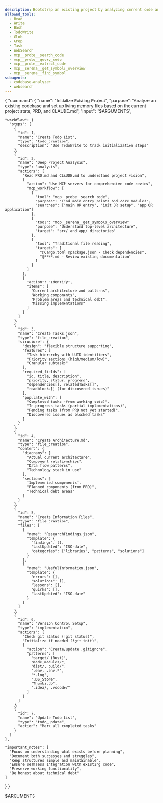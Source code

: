 ```yaml
---
description: Bootstrap an existing project by analyzing current code and creating living memory files
allowed_tools: 
  - Read
  - Write
  - Bash
  - TodoWrite
  - Glob
  - Grep
  - Task
  - WebSearch
  - mcp__probe__search_code
  - mcp__probe__query_code
  - mcp__probe__extract_code
  - mcp__serena__get_symbols_overview
  - mcp__serena__find_symbol
subagents:
  - codebase-analyzer
  - websearch
---
```


{
  "command": {
    "name": "Initialize Existing Project",
    "purpose": "Analyze an existing codebase and set up living memory files based on the current project state, PRD, and CLAUDE.md",
    "input": "$ARGUMENTS",
    
    "workflow": {
      "steps": [
        {
          "id": 1,
          "name": "Create Todo List",
          "type": "todo_creation",
          "description": "Use TodoWrite to track initialization steps"
        },
        {
          "id": 2,
          "name": "Deep Project Analysis",
          "type": "analysis",
          "actions": [
            "Read PRD.md and CLAUDE.md to understand project vision",
            {
              "action": "Use MCP servers for comprehensive code review",
              "mcp_workflow": [
                {
                  "tool": "mcp__probe__search_code",
                  "purpose": "Find main entry points and core modules",
                  "searches": ["main OR entry", "init OR setup", "app OR application"]
                },
                {
                  "tool": "mcp__serena__get_symbols_overview",
                  "purpose": "Understand top-level architecture",
                  "target": "src/ and app/ directories"
                },
                {
                  "tool": "Traditional file reading",
                  "targets": [
                    "@Cargo.toml @package.json - Check dependencies",
                    "@**/*.md - Review existing documentation"
                  ]
                }
              ]
            },
            {
              "action": "Identify",
              "items": [
                "Current architecture and patterns",
                "Working components",
                "Problem areas and technical debt",
                "Missing implementations"
              ]
            }
          ]
        },
        {
          "id": 3,
          "name": "Create Tasks.json",
          "type": "file_creation",
          "structure": {
            "design": "flexible structure supporting",
            "features": [
              "Task hierarchy with UUID identifiers",
              "Priority sections (high/medium/low)",
              "Granular subtasks"
            ],
            "required_fields": [
              "id, title, description",
              "priority, status, progress",
              "dependencies[], relatedTasks[]",
              "roadblocks[] (for discovered issues)"
            ],
            "populate_with": [
              "Completed tasks (from working code)",
              "In-progress tasks (partial implementations)",
              "Pending tasks (from PRD not yet started)",
              "Discovered issues as blocked tasks"
            ]
          }
        },
        {
          "id": 4,
          "name": "Create Architecture.md",
          "type": "file_creation",
          "content": {
            "diagrams": [
              "Actual current architecture",
              "Component relationships",
              "Data flow patterns",
              "Technology stack in use"
            ],
            "sections": [
              "Implemented components",
              "Planned components (from PRD)",
              "Technical debt areas"
            ]
          }
        },
        {
          "id": 5,
          "name": "Create Information Files",
          "type": "file_creation",
          "files": [
            {
              "name": "ResearchFindings.json",
              "template": {
                "findings": [],
                "lastUpdated": "ISO-date",
                "categories": ["libraries", "patterns", "solutions"]
              }
            },
            {
              "name": "UsefulInformation.json",
              "template": {
                "errors": [],
                "solutions": [],
                "lessons": [],
                "quirks": [],
                "lastUpdated": "ISO-date"
              }
            }
          ]
        },
        {
          "id": 6,
          "name": "Version Control Setup",
          "type": "implementation",
          "actions": [
            "Check git status (!git status)",
            "Initialize if needed (!git init)",
            {
              "action": "Create/update .gitignore",
              "patterns": [
                "target/ (Rust)",
                "node_modules/",
                "dist/, build/",
                ".env, .env.*",
                "*.log",
                ".DS_Store",
                "Thumbs.db",
                ".idea/, .vscode/"
              ]
            }
          ]
        },
        {
          "id": 7,
          "name": "Update Todo List",
          "type": "todo_update",
          "action": "Mark all completed tasks"
        }
      ]
    },
    
    "important_notes": [
      "Focus on understanding what exists before planning",
      "Document both successes and struggles",
      "Keep structures simple and maintainable",
      "Ensure seamless integration with existing code",
      "Preserve working functionality",
      "Be honest about technical debt"
    ]
  }
}

$ARGUMENTS